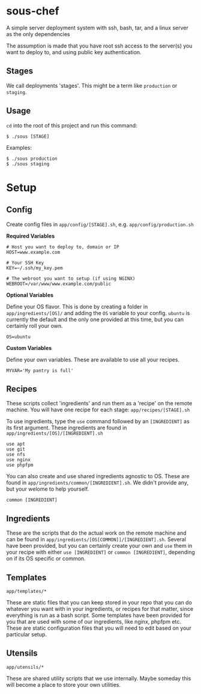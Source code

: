 sous-chef
=========

A simple server deployment system with ssh, bash, tar, and a linux server as the only dependencies

The assumption is made that you have root ssh access to the server(s) you want to deploy to, and using public key authentication.

## Stages

We call deployments 'stages'. This might be a term like `production` or `staging`.

## Usage

`cd` into the root of this project and run this command:
```
$ ./sous [STAGE]
```

Examples:
```
$ ./sous production
$ ./sous staging
```

# Setup

## Config

Create config files in `app/config/[STAGE].sh`, e.g. `app/config/production.sh`

**Required Variables**

```
# Host you want to deploy to, domain or IP
HOST=www.example.com

# Your SSH Key
KEY=~/.ssh/my_key.pem

# The webroot you want to setup (if using NGINX)
WEBROOT=/var/www/www.example.com/public
```

**Optional Variables**

Define your OS flavor. This is done by creating a folder in `app/ingredients/[OS]/` and adding the `OS` variable to your config. `ubuntu` is currently the default and the only one provided at this time, but you can certainly roll your own.
```
OS=ubuntu
```

**Custom Variables**

Define your own variables. These are available to use all your recipes.
```
MYVAR='My pantry is full'
```

## Recipes

These scripts collect 'ingredients' and run them as a 'recipe' on the remote machine. You will have one recipe for each stage: `app/recipes/[STAGE].sh`

To use ingredients, type the `use` command followed by an `[INGREDIENT]` as its first argument. These ingredients are found in `app/ingredients/[OS]/[INGREDIENT].sh`
```
use apt
use git
use nfs
use nginx
use phpfpm
```

You can also create and use shared ingredients agnostic to OS. These are found in `app/ingredients/common/[INGREDIENT].sh`. We didn't provide any, but your welome to help yourself.
```
common [INGREDIENT]
```

## Ingredients

These are the scripts that do the actual work on the remote machine and can be found in `app/ingredients/[OS[COMMON]]/[INGREDIENT].sh`. Several have been provided, but you can certainly create your own and `use` them in your recipe with either `use [INGREDIENT]` or `common [INGREDIENT]`, depending on if its OS specific or common.

## Templates

`app/templates/*`

These are static files that you can keep stored in your repo that you can do whatever you want with in your ingredients, or recipes for that matter, since everything is run as a bash script. Some templates have been provided for you that are used with some of our ingredients, like nginx, phpfpm etc. These are static configuration files that you will need to edit based on your particular setup.

## Utensils

`app/utensils/*`

These are shared utility scripts that we use internally. Maybe someday this will become a place to store your own utilities.